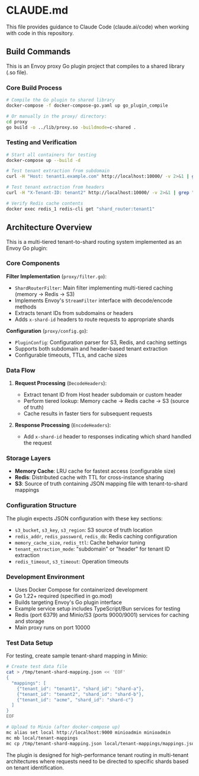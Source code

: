 # CLAUDE.md

This file provides guidance to Claude Code (claude.ai/code) when working with code in this repository.

## Build Commands

This is an Envoy proxy Go plugin project that compiles to a shared library (.so file).

### Core Build Process
```bash
# Compile the Go plugin to shared library
docker-compose -f docker-compose-go.yaml up go_plugin_compile

# Or manually in the proxy/ directory:
cd proxy
go build -o ../lib/proxy.so -buildmode=c-shared .
```

### Testing and Verification
```bash
# Start all containers for testing
docker-compose up --build -d

# Test tenant extraction from subdomain
curl -H "Host: tenant1.example.com" http://localhost:10000/ -v 2>&1 | grep "x-shard-id"

# Test tenant extraction from headers
curl -H "X-Tenant-ID: tenant2" http://localhost:10000/ -v 2>&1 | grep "x-shard-id"

# Verify Redis cache contents
docker exec redis_1 redis-cli get "shard_router:tenant1"
```

## Architecture Overview

This is a multi-tiered tenant-to-shard routing system implemented as an Envoy Go plugin:

### Core Components

**Filter Implementation** (`proxy/filter.go`):
- `ShardRouterFilter`: Main filter implementing multi-tiered caching (memory → Redis → S3)
- Implements Envoy's `StreamFilter` interface with decode/encode methods
- Extracts tenant IDs from subdomains or headers
- Adds `x-shard-id` headers to route requests to appropriate shards

**Configuration** (`proxy/config.go`):
- `PluginConfig`: Configuration parser for S3, Redis, and caching settings
- Supports both subdomain and header-based tenant extraction
- Configurable timeouts, TTLs, and cache sizes

### Data Flow

1. **Request Processing** (`DecodeHeaders`):
   - Extract tenant ID from Host header subdomain or custom header
   - Perform tiered lookup: Memory cache → Redis cache → S3 (source of truth)
   - Cache results in faster tiers for subsequent requests

2. **Response Processing** (`EncodeHeaders`):
   - Add `x-shard-id` header to responses indicating which shard handled the request

### Storage Layers

- **Memory Cache**: LRU cache for fastest access (configurable size)
- **Redis**: Distributed cache with TTL for cross-instance sharing
- **S3**: Source of truth containing JSON mapping file with tenant-to-shard mappings

### Configuration Structure

The plugin expects JSON configuration with these key sections:
- `s3_bucket`, `s3_key`, `s3_region`: S3 source of truth location
- `redis_addr`, `redis_password`, `redis_db`: Redis caching configuration  
- `memory_cache_size`, `redis_ttl`: Cache behavior tuning
- `tenant_extraction_mode`: "subdomain" or "header" for tenant ID extraction
- `redis_timeout`, `s3_timeout`: Operation timeouts

### Development Environment

- Uses Docker Compose for containerized development
- Go 1.22+ required (specified in go.mod)
- Builds targeting Envoy's Go plugin interface
- Example service setup includes TypeScript/Bun services for testing
- Redis (port 6379) and Minio/S3 (ports 9000/9001) services for caching and storage
- Main proxy runs on port 10000

### Test Data Setup

For testing, create sample tenant-shard mapping in Minio:
```bash
# Create test data file
cat > /tmp/tenant-shard-mapping.json << 'EOF'
{
  "mappings": [
    {"tenant_id": "tenant1", "shard_id": "shard-a"},
    {"tenant_id": "tenant2", "shard_id": "shard-b"},
    {"tenant_id": "acme", "shard_id": "shard-c"}
  ]
}
EOF

# Upload to Minio (after docker-compose up)
mc alias set local http://localhost:9000 minioadmin minioadmin
mc mb local/tenant-mappings
mc cp /tmp/tenant-shard-mapping.json local/tenant-mappings/mappings.json
```

The plugin is designed for high-performance tenant routing in multi-tenant architectures where requests need to be directed to specific shards based on tenant identification.
